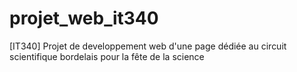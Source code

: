 # projet_web_it340
[IT340] Projet de developpement web d'une page dédiée au circuit scientifique bordelais pour la fête de la science
